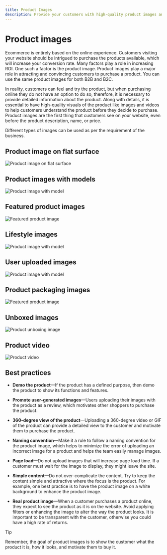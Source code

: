 ```yaml
---
title: Product Images
description: Provide your customers with high-quality product images and videos to increase conversation rates.
---
```


# Product images

Ecommerce is entirely based on the online experience. Customers visiting your website should be intrigued to purchase the products available, which will increase your conversion rate. Many factors play a role in increasing ROI. One such a factor is the product image. Product images play a major role in attracting and convincing customers to purchase a product. You can use the same product images for both B2B and B2C.

In reality, customers can feel and try the product, but when purchasing online they do not have an option to do so, therefore, it is necessary to provide detailed information about the product. Along with details, it is essential to have high-quality visuals of the product like images and videos to help customers understand the product before they decide to purchase. Product images are the first thing that customers see on your website, even before the product description, name, or price.

Different types of images can be used as per the requirement of the business.

## Product image on flat surface

![Product image on flat surface](../../assets/playbooks/product-image-flat.png)

## Product images with models

![Product image with model](../../assets/playbooks/product-image-model.png)

## Featured product images

![Featured product image](../../assets/playbooks/product-image-feature.png)

## Lifestyle images

![Product image with model](../../assets/playbooks/product-image-lifestyle.png)

## User uploaded images

![Product image with model](../../assets/playbooks/product-image-user-upload.png)

## Product packaging images

![Featured product image](../../assets/playbooks/product-image-packaging.png)

## Unboxed images

![Product unboxing image](../../assets/playbooks/product-image-unboxing.png)

## Product video

![Product video](../../assets/playbooks/product-video.png)

## Best practices

- **Demo the product**—If the product has a defined purpose, then demo the product to show its functions and features.

- **Promote user-generated images**—Users uploading their images with the product as a review, which motivates other shoppers to purchase the product.

- **360-degree view of the product**—Uploading a 360-degree video or GIF of the product can provide a detailed view to the customer and motivate them to purchase the product.

- **Naming convention**—Make it a rule to follow a naming convention for the product image, which helps to minimize the error of uploading an incorrect image for a product and helps the team easily manage images.

- **Page load**—Do not upload images that will increase page load time. If a customer must wait for the image to display, they might leave the site.

- **Simple content**—Do not over-complicate the content. Try to keep the content simple and attractive where the focus is the product. For example, one best practice is to have the product image on a white background to enhance the product image.

- **Real product image**—When a customer purchases a product online, they expect to see the product as it is on the website. Avoid applying filters or enhancing the image to alter the way the product looks. It is important to be transparent with the customer, otherwise you could have a high rate of returns.

>[!TIP]
>
>Remember, the goal of product images is to show the customer what the product it is, how it looks, and motivate them to buy it.
